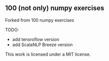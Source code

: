 ## 100 (not only) numpy exercises

Forked from 100 numpy exercises

TODO:
- add tensroflow version
- add ScalaNLP Breeze version


This work is licensed under a MIT license.  
